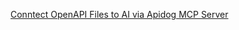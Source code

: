 [Conntect OpenAPI Files to AI via Apidog MCP Server](https://docs.apidog.com/conntect-openapi-files-to-ai-via-apidog-mcp-server-901477m0)
